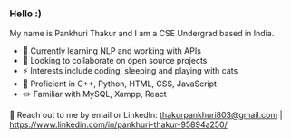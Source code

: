### Hello :)
My name is Pankhuri Thakur and I am a CSE Undergrad based in India.

 - 🌱 Currently learning NLP and working with APIs
 - 👯 Looking to collaborate on open source projects
 - ⚡ Interests include coding, sleeping and playing with cats
 - 🧠 Proficient in C++, Python, HTML, CSS, JavaScript
 - ✏️ Familiar with MySQL, Xampp, React

💬 Reach out to me by email or LinkedIn: thakurpankhuri803@gmail.com | https://www.linkedin.com/in/pankhuri-thakur-95894a250/ 
<!--
**punz321/punz321** is a ✨ _special_ ✨ repository because its `README.md` (this file) appears on your GitHub profile.

Here are some ideas to get you started:

- 🔭 I’m currently working on ..

-  Ask me about ...
- 📫 How to reach me: ...

-  Fun fact: ...
-->
